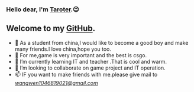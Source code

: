 ### Hello dear, I'm [Taroter](https://taroter.top/).😉
## **Welcome to my [GitHub](https://github.com/han1046819021).**
- 👋 As a student from china,I would like to become a good boy and make many friends.I love china,hope you too.
- 👀 For me,game is very important and the best is csgo.
- 🌱 I’m currently learning IT and teacher .That is cool and warm.
- 💞️ I’m looking to collaborate on game project and IT operation.
- 📫 IF you want to make friends with me.please give mail to *wangwen1046819021@gmail.com*

<!---
han1046819021/han1046819021 is a ✨ special ✨ repository because its `README.md` (this file) appears on your GitHub profile.
You can click the Preview link to take a look at your changes.
--->
